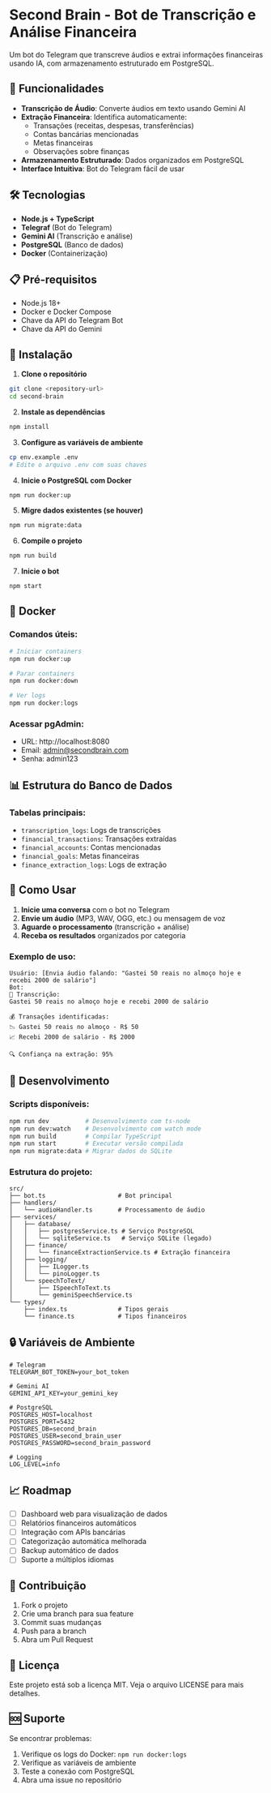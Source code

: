 # Second Brain - Bot de Transcrição e Análise Financeira

Um bot do Telegram que transcreve áudios e extrai informações financeiras usando IA, com armazenamento estruturado em PostgreSQL.

## 🚀 Funcionalidades

- **Transcrição de Áudio**: Converte áudios em texto usando Gemini AI
- **Extração Financeira**: Identifica automaticamente:
  - Transações (receitas, despesas, transferências)
  - Contas bancárias mencionadas
  - Metas financeiras
  - Observações sobre finanças
- **Armazenamento Estruturado**: Dados organizados em PostgreSQL
- **Interface Intuitiva**: Bot do Telegram fácil de usar

## 🛠️ Tecnologias

- **Node.js + TypeScript**
- **Telegraf** (Bot do Telegram)
- **Gemini AI** (Transcrição e análise)
- **PostgreSQL** (Banco de dados)
- **Docker** (Containerização)

## 📋 Pré-requisitos

- Node.js 18+
- Docker e Docker Compose
- Chave da API do Telegram Bot
- Chave da API do Gemini

## 🔧 Instalação

1. **Clone o repositório**
```bash
git clone <repository-url>
cd second-brain
```

2. **Instale as dependências**
```bash
npm install
```

3. **Configure as variáveis de ambiente**
```bash
cp env.example .env
# Edite o arquivo .env com suas chaves
```

4. **Inicie o PostgreSQL com Docker**
```bash
npm run docker:up
```

5. **Migre dados existentes (se houver)**
```bash
npm run migrate:data
```

6. **Compile o projeto**
```bash
npm run build
```

7. **Inicie o bot**
```bash
npm start
```

## 🐳 Docker

### Comandos úteis:
```bash
# Iniciar containers
npm run docker:up

# Parar containers
npm run docker:down

# Ver logs
npm run docker:logs
```

### Acessar pgAdmin:
- URL: http://localhost:8080
- Email: admin@secondbrain.com
- Senha: admin123

## 📊 Estrutura do Banco de Dados

### Tabelas principais:
- `transcription_logs`: Logs de transcrições
- `financial_transactions`: Transações extraídas
- `financial_accounts`: Contas mencionadas
- `financial_goals`: Metas financeiras
- `finance_extraction_logs`: Logs de extração

## 🎯 Como Usar

1. **Inicie uma conversa** com o bot no Telegram
2. **Envie um áudio** (MP3, WAV, OGG, etc.) ou mensagem de voz
3. **Aguarde o processamento** (transcrição + análise)
4. **Receba os resultados** organizados por categoria

### Exemplo de uso:
```
Usuário: [Envia áudio falando: "Gastei 50 reais no almoço hoje e recebi 2000 de salário"]
Bot: 
📝 Transcrição:
Gastei 50 reais no almoço hoje e recebi 2000 de salário

💰 Transações identificadas:
📉 Gastei 50 reais no almoço - R$ 50
📈 Recebi 2000 de salário - R$ 2000

🔍 Confiança na extração: 95%
```

## 🔧 Desenvolvimento

### Scripts disponíveis:
```bash
npm run dev          # Desenvolvimento com ts-node
npm run dev:watch    # Desenvolvimento com watch mode
npm run build        # Compilar TypeScript
npm run start        # Executar versão compilada
npm run migrate:data # Migrar dados do SQLite
```

### Estrutura do projeto:
```
src/
├── bot.ts                    # Bot principal
├── handlers/
│   └── audioHandler.ts       # Processamento de áudio
├── services/
│   ├── database/
│   │   ├── postgresService.ts # Serviço PostgreSQL
│   │   └── sqliteService.ts   # Serviço SQLite (legado)
│   ├── finance/
│   │   └── financeExtractionService.ts # Extração financeira
│   ├── logging/
│   │   ├── ILogger.ts
│   │   └── pinoLogger.ts
│   └── speechToText/
│       ├── ISpeechToText.ts
│       └── geminiSpeechService.ts
└── types/
    ├── index.ts              # Tipos gerais
    └── finance.ts            # Tipos financeiros
```

## 🔒 Variáveis de Ambiente

```env
# Telegram
TELEGRAM_BOT_TOKEN=your_bot_token

# Gemini AI
GEMINI_API_KEY=your_gemini_key

# PostgreSQL
POSTGRES_HOST=localhost
POSTGRES_PORT=5432
POSTGRES_DB=second_brain
POSTGRES_USER=second_brain_user
POSTGRES_PASSWORD=second_brain_password

# Logging
LOG_LEVEL=info
```

## 📈 Roadmap

- [ ] Dashboard web para visualização de dados
- [ ] Relatórios financeiros automáticos
- [ ] Integração com APIs bancárias
- [ ] Categorização automática melhorada
- [ ] Backup automático de dados
- [ ] Suporte a múltiplos idiomas

## 🤝 Contribuição

1. Fork o projeto
2. Crie uma branch para sua feature
3. Commit suas mudanças
4. Push para a branch
5. Abra um Pull Request

## 📄 Licença

Este projeto está sob a licença MIT. Veja o arquivo LICENSE para mais detalhes.

## 🆘 Suporte

Se encontrar problemas:
1. Verifique os logs do Docker: `npm run docker:logs`
2. Verifique as variáveis de ambiente
3. Teste a conexão com PostgreSQL
4. Abra uma issue no repositório